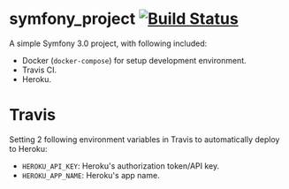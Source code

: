 # symfony_project [![Build Status](https://travis-ci.org/tuanht/symfony_project.svg?branch=master)](https://travis-ci.org/tuanht/symfony_project)
A simple Symfony 3.0 project, with following included:
- Docker (`docker-compose`) for setup development environment.
- Travis CI.
- Heroku.

# Travis
Setting 2 following environment variables in Travis to automatically deploy to Heroku:
- `HEROKU_API_KEY`: Heroku's authorization token/API key.
- `HEROKU_APP_NAME`: Heroku's app name.
